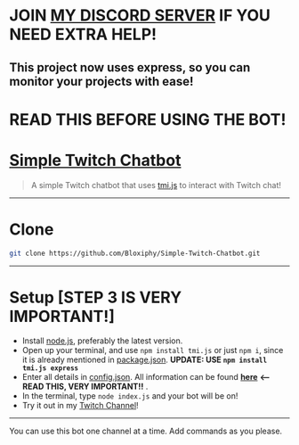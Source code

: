 # JOIN [MY DISCORD SERVER](https://discord.gg/tmhxwernES) IF YOU NEED EXTRA HELP!

**This project now uses express, so you can monitor your projects with ease!**
---
# READ THIS BEFORE USING THE BOT!

# **[Simple Twitch Chatbot](https://github.com/Bloxiphy/Simple-Twitch-Chatbot)**
> A simple Twitch chatbot that uses [tmi.js](https://npmjs.org/package/tmi.js) to interact with Twitch chat!
----------------

# Clone
```bash
git clone https://github.com/Bloxiphy/Simple-Twitch-Chatbot.git
```
----------------

# Setup [STEP 3 IS VERY IMPORTANT!]
- Install [node.js](https://nodejs.org/en/download/), preferably the latest version.
- Open up your terminal, and use `npm install tmi.js` or just `npm i`, since it is already mentioned in [package.json](https://github.com/Bloxiphy/Simple-Twitch-Chatbot/blob/main/package.json). **UPDATE: USE `npm install tmi.js express`**
- Enter all details in [config.json](https://github.com/Bloxiphy/Simple-Twitch-Chatbot/blob/main/config.json). All information can be found **[here](https://github.com/Bloxiphy/Simple-Twitch-Chatbot/blob/main/config%20guide.md)** __**<-- READ THIS, VERY IMPORTANT!!**__ .
- In the terminal, type `node index.js` and your bot will be on! 
- Try it out in my [Twitch Channel](https://twitch.tv/bloxiphy)!
-----------------
You can use this bot one channel at a time. Add commands as you please. 




